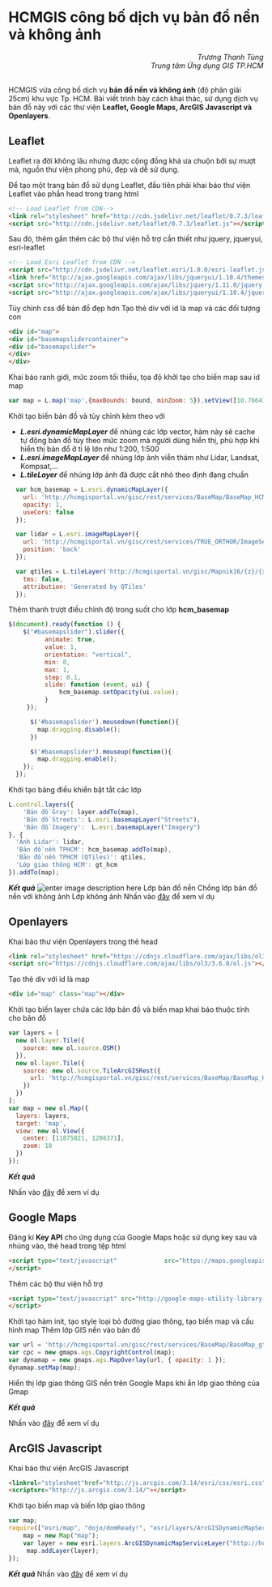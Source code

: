 **HCMGIS công bố dịch vụ bản đồ nền và không ảnh**
===================
<p align="right" style="font-style:italic">Trương Thanh Tùng <br> Trung tâm Ứng dụng GIS TP.HCM<br><br></p>

HCMGIS vừa công bố dịch vụ **bản đồ nền và không ảnh** (độ phân giải 25cm) khu vực Tp. HCM. Bài viết trình bày cách khai thác, sử dụng dịch vụ bản đồ này với các thư viện **Leaflet, Google Maps, ArcGIS Javascript và Openlayers**.



Leaflet
-------------
Leaflet ra đời không lâu nhưng được cộng đồng khá ưa chuộn bởi sự mượt mà, nguồn thư viện phong phú, đẹp và dễ sử dụng.

Để tạo một trang bản đồ sử dụng Leaflet, đầu tiên phải khai báo thư viện Leaflet vào phần head trong trang html

```html
<!-- Load Leaflet from CDN-->
<link rel="stylesheet" href="http://cdn.jsdelivr.net/leaflet/0.7.3/leaflet.css" />
<script src="http://cdn.jsdelivr.net/leaflet/0.7.3/leaflet.js"></script>
```
Sau đó, thêm gắn thêm các bộ thư viện hỗ trợ cần thiết như jquery, jqueryui, esri-leaflet

```html
<!-- Load Esri Leaflet from CDN -->
<script src="http://cdn.jsdelivr.net/leaflet.esri/1.0.0/esri-leaflet.js"></script>
<link href="http://ajax.googleapis.com/ajax/libs/jqueryui/1.10.4/themes/smoothness/jquery-ui.min.css" rel="stylesheet" type="text/css"/>
<script src="http://ajax.googleapis.com/ajax/libs/jquery/1.11.0/jquery.min.js"></script>
<script src="http://ajax.googleapis.com/ajax/libs/jqueryui/1.10.4/jquery-ui.min.js"></script>
```
Tủy chỉnh css để bản đồ đẹp hơn
Tạo thẻ div với id là map và các đối tượng con

```html
<div id="map">
<div id="basemapslidercontainer">
<div id="basemapslider">
</div>
</div>
```

Khai báo ranh giới, mức zoom tối thiểu, tọa độ khởi tạo cho biến map sau id map
```javascript
var map = L.map('map',{maxBounds: bound, minZoom: 5}).setView([10.7664156071, 106.675753848], 10);
```
Khởi tạo biến bản đồ và tùy chỉnh kèm theo với

 - ***L.esri.dynamicMapLayer*** để nhúng các lớp vector, hàm này sẽ cache tự động bản đồ tùy theo mức zoom mà người dùng hiển thị, phù hợp khi hiển thị bản đổ ở tỉ lệ lớn như 1:200, 1:500
 - ***L.esri.imageMapLayer***  để nhúng lớp ảnh viễn thám như Lidar, Landsat, Kompsat,…
 - ***L.tileLayer*** để nhúng lớp ảnh đã được cắt nhỏ theo định đạng chuẩn

```javascript
  var hcm_basemap = L.esri.dynamicMapLayer({
    url: 'http://hcmgisportal.vn/gisc/rest/services/BaseMap/BaseMap_HCM/MapServer',
    opacity: 1,
    useCors: false
  });

  var lidar = L.esri.imageMapLayer({
    url: 'http://hcmgisportal.vn/gisc/rest/services/TRUE_ORTHOR/ImageServer',
    position: 'back'
  });

  var qtiles = L.tileLayer('http://hcmgisportal.vn/gisc/Mapnik16/{z}/{x}/{y}.jpg', {
    tms: false,
    attribution: 'Generated by QTiles'
  });
```

Thêm thanh trượt điều chỉnh độ trong suốt cho lớp **hcm_basemap**

```javascript
$(document).ready(function () {
    $("#basemapslider").slider({
          animate: true,
          value: 1,
          orientation: "vertical",
          min: 0,
          max: 1,
          step: 0.1,
          slide: function (event, ui) {
              hcm_basemap.setOpacity(ui.value);
          }
     });

      $('#basemapslider').mousedown(function(){
        map.dragging.disable();
      })

      $('#basemapslider').mouseup(function(){
        map.dragging.enable();
    });
  });
```

Khởi tạo bảng điều khiển bật tắt các lớp

```javascript
L.control.layers({
    'Bản đồ Gray': layer.addTo(map),
    'Bản đồ Streets': L.esri.basemapLayer("Streets"),
    'Bản đồ Imagery':  L.esri.basemapLayer("Imagery")
}, {
  'Ảnh Lidar': lidar,
  'Bản đồ nền TPHCM': hcm_basemap.addTo(map),
  'Bản đồ nền TPHCM (QTiles)': qtiles,
  'Lớp giao thông HCM': gt_hcm
}).addTo(map);

```

***Kết quả***
![enter image description here](https://lh3.googleusercontent.com/nnp27jiYd-JX5kZWdHATqFGHHF517StSr7UIjL_wcQ=s0 "IMG_4001.JPG")
Lớp bản đồ nền
Chồng lớp bản đồ nền với không ảnh
Lớp không ảnh
Nhấn vào [đây](http://hcmgisportal.vn/gisc/hcmgis_leaflet.html) để xem ví dụ


Openlayers
-------------
Khai báo thư viện Openlayers trong thẻ head

```html
<link rel="stylesheet" href="https://cdnjs.cloudflare.com/ajax/libs/ol3/3.6.0/ol.css" type="text/css">
<script src="https://cdnjs.cloudflare.com/ajax/libs/ol3/3.6.0/ol.js"></script>
```

Tạo thẻ div với id là map

```html
<div id="map" class="map"></div>
```

Khởi tạo biến layer chứa các lớp bản đồ và biến map khai báo thuộc tính cho bản đồ
```javascript
var layers = [
  new ol.layer.Tile({
    source: new ol.source.OSM()
  }),
  new ol.layer.Tile({
    source: new ol.source.TileArcGISRest({
      url: 'http://hcmgisportal.vn/gisc/rest/services/BaseMap/BaseMap_HCM/MapServer'
    })
  })
];
var map = new ol.Map({
  layers: layers,
  target: 'map',
  view: new ol.View({
    center: [11875821, 1208371],
    zoom: 10
  })
});
```

***Kết quả***

Nhấn vào [đây](http://hcmgisportal.vn/gisc/hcmgis_openlayers.html) để xem ví dụ



Google Maps
-------------
Đăng kí **Key API** cho ứng dụng của Google Maps hoặc sử dụng key sau và nhúng vào, thẻ head trong tệp html

```html
<script type="text/javascript"             src="https://maps.googleapis.com/maps/api/js?key=AIzaSyBDKq9HHFQReMFM7PJi3ibNq30WzH8unkI">
</script>
```

Thêm các bộ thư viện hỗ trợ

```html
<script type="text/javascript" src="http://google-maps-utility-library-v3.googlecode.com/svn/trunk/arcgislink/src/arcgislink.js">
</script>
```
Khởi tạo hàm init, tạo style loại bỏ đường giao thông, tạo biến map và cấu hình map
Thêm lớp GIS nền vào bản đồ

```javascript
var url = 'http://hcmgisportal.vn/gisc/rest/services/BaseMap/BaseMap_gt_HCM/MapServer';
var cpc = new gmaps.ags.CopyrightControl(map);
var dynamap = new gmaps.ags.MapOverlay(url, { opacity: 1 });
dynamap.setMap(map);
```

Hiển thị lớp giao thông GIS nền trên Google Maps khi ẩn lớp giao thông của Gmap

***Kết quả***

Nhấn vào [đây](http://hcmgisportal.vn/gisc/hcmgis_googlemaps.html) để xem ví dụ



ArcGIS Javascript 
----------

Khai báo thư viện ArcGIS Javascript

```html
<linkrel="stylesheet"href="http://js.arcgis.com/3.14/esri/css/esri.css">
<scriptsrc="http://js.arcgis.com/3.14/"></script>
```

Khởi tạo biến map và biến lớp giao thông

```javascript
var map;
require(["esri/map", "dojo/domReady!", "esri/layers/ArcGISDynamicMapServiceLayer"], function(Map) {
    map = new Map("map");
    var layer = new esri.layers.ArcGISDynamicMapServiceLayer("http://hcmgisportal.vn:6080/arcgis/rest/services/BaseMap/BaseMap_HCM/MapServer");
     map.addLayer(layer);
});
```
***Kết quả***
Nhấn vào [đây](http://hcmgisportal.vn/gisc/hcmgis_googlemaps.html) để xem ví dụ
